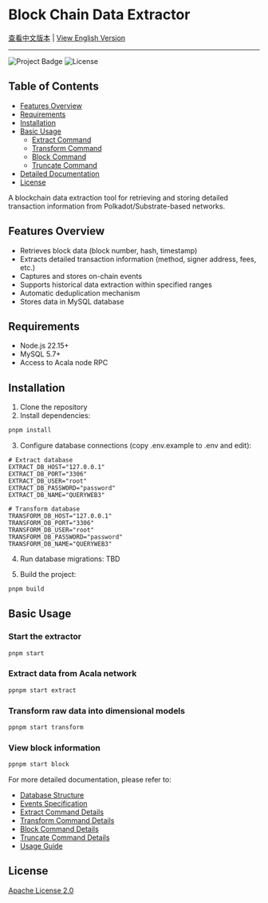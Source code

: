 # Block Chain Data Extractor

[查看中文版本](README_cn.md) | [View English Version](#)

---

![Project Badge](https://img.shields.io/badge/Blockchain-Data-blue)
![License](https://img.shields.io/badge/License-Apache%202.0-green)

## Table of Contents
- [Features Overview](#features-overview)
- [Requirements](#requirements)
- [Installation](#installation)
- [Basic Usage](#basic-usage)
  - [Extract Command](doc/en/transform_command.md)
  - [Transform Command](doc/en/transform_command.md)
  - [Block Command](doc/en/block_command.md)
  - [Truncate Command](doc/en/tuncate_command.md)
- [Detailed Documentation](#detailed-documentation)
- [License](#license)

A blockchain data extraction tool for retrieving and storing detailed transaction information from Polkadot/Substrate-based networks.

## Features Overview

- Retrieves block data (block number, hash, timestamp)
- Extracts detailed transaction information (method, signer address, fees, etc.)
- Captures and stores on-chain events
- Supports historical data extraction within specified ranges
- Automatic deduplication mechanism
- Stores data in MySQL database

## Requirements

- Node.js 22.15+
- MySQL 5.7+
- Access to Acala node RPC

## Installation

1. Clone the repository
2. Install dependencies:
```bash
pnpm install
```

3. Configure database connections (copy .env.example to .env and edit):
```env
# Extract database
EXTRACT_DB_HOST="127.0.0.1"
EXTRACT_DB_PORT="3306"
EXTRACT_DB_USER="root"
EXTRACT_DB_PASSWORD="password"
EXTRACT_DB_NAME="QUERYWEB3"

# Transform database 
TRANSFORM_DB_HOST="127.0.0.1"
TRANSFORM_DB_PORT="3306"
TRANSFORM_DB_USER="root"
TRANSFORM_DB_PASSWORD="password"
TRANSFORM_DB_NAME="QUERYWEB3"
```

4. Run database migrations:
TBD

5. Build the project:
```bash
pnpm build
```

## Basic Usage

### Start the extractor
```bash
pnpm start
```

### Extract data from Acala network
```bash
ppnpm start extract
```

### Transform raw data into dimensional models
```bash
ppnpm start transform
```

### View block information
```bash
ppnpm start block
```

For more detailed documentation, please refer to:
- [Database Structure](doc/en/database.md)
- [Events Specification](doc/en/events.md)  
- [Extract Command Details](doc/en/extract_command.md)
- [Transform Command Details](doc/en/transform_command.md)
- [Block Command Details](doc/en/block_command.md)
- [Truncate Command Details](doc/en/truncate_command.md)
- [Usage Guide](doc/en/usage.md)

## License

[Apache License 2.0](LICENSE)